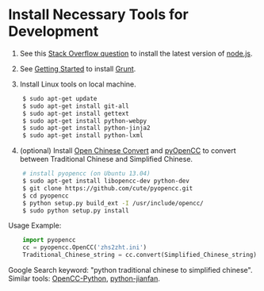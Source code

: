 # Install Necessary Tools for Development

1. See this [Stack Overflow question](http://stackoverflow.com/questions/7214474/how-to-keep-up-with-the-latest-versions-of-nodejs-in-ubuntu-ppa-compiling) to install the latest version of [node.js](http://nodejs.org/).

2. See [Getting Started](http://gruntjs.com/getting-started) to install [Grunt](http://gruntjs.com/).

3. Install Linux tools on local machine.
```bash
    $ sudo apt-get update
    $ sudo apt-get install git-all
    $ sudo apt-get install gettext
    $ sudo apt-get install python-webpy
    $ sudo apt-get install python-jinja2
    $ sudo apt-get install python-lxml
```

4. (optional) Install [Open Chinese Convert](https://code.google.com/p/opencc/) and [pyOpenCC](https://pypi.python.org/pypi/pyopencc) to convert between Traditional Chinese and Simplified Chinese.
```bash
    # install pyopencc (on Ubuntu 13.04)
    $ sudo apt-get install libopencc-dev python-dev
    $ git clone https://github.com/cute/pyopencc.git
    $ cd pyopencc
    $ python setup.py build_ext -I /usr/include/opencc/
    $ sudo python setup.py install
```

   Usage Example:
```python
    import pyopencc
    cc = pyopencc.OpenCC('zhs2zht.ini')
    Traditional_Chinese_string = cc.convert(Simplified_Chinese_string)
```

   Google Search keyword: "python traditional chinese to simplified chinese". Similar tools: [OpenCC-Python](https://bitbucket.org/victorlin/opencc_python), [python-jianfan](https://code.google.com/p/python-jianfan/).
